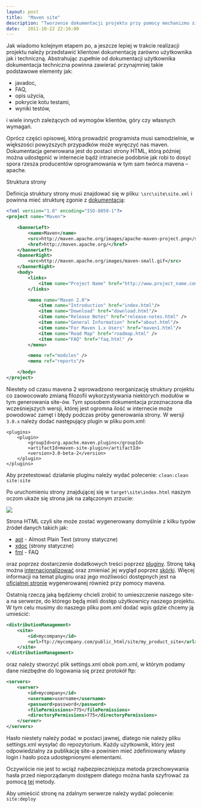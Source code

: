 ```yaml
---
layout: post
title:  "Maven site"
description: "Tworzenie dokumentacji projektu przy pomocy mechanizmu site z Mavena (in Polish)"
date:   2011-10-22 22:16:00
---
```


Jak wiadomo kolejnym etapem po, a jeszcze lepiej w trakcie realizacji projektu należy przedstawić klientowi dokumentację zarówno użytkownika jak i techniczną. Abstrahując zupełnie od dokumentacji użytkownika dokumentacja techniczna powinna zawierać przynajmniej takie podstawowe elementy jak:

* javadoc,
* FAQ,
* opis użycia,
* pokrycie kotu testami,
* wyniki testów,

i wiele innych zależących od wymogów klientów, góry czy własnych wymagań.

Oprócz części opisowej, którą prowadzić programista musi samodzielnie, w większości powyższych przypadków może wyręczyć nas maven. Dokumentacja generowana jest do postaci strony HTML, którą później można udostępnić w internecie bądź intranecie podobnie jak robi to dosyć spora rzesza producentów oprogramowania w tym sam twórca mavena – apache.

Struktura strony

Definicja struktury strony musi znajdować się w pliku: ```\src\site\site.xml``` i powinna mieć strukturę zgonie z [dokumentacją](http://maven.apache.org/guides/mini/guide-site.html):

```xml
<?xml version="1.0" encoding="ISO-8859-1"?>
<project name="Maven">

    <bannerLeft>
        <name>Maven</name>
        <src>http://maven.apache.org/images/apache-maven-project.png</src>
        <href>http://maven.apache.org/</href>
    </bannerLeft>
    <bannerRight>
        <src>http://maven.apache.org/images/maven-small.gif</src>
    </bannerRight>
    <body>
        <links>
            <item name="Project Name" href="http://www.project_name.company_name.com/" />
        </links>

        <menu name="Maven 2.0">
            <item name="Introduction" href="index.html"/>
            <item name="Download" href="download.html"/>
            <item name="Release Notes" href="release-notes.html" />
            <item name="General Information" href="about.html"/>
            <item name="For Maven 1.x Users" href="maven1.html"/>
            <item name="Road Map" href="roadmap.html" />
            <item name="FAQ" href="faq.html" />
        </menu>

        <menu ref="modules" />
        <menu ref="reports"/>

    </body>
</project>
```

Niestety od czasu mavena 2 wprowadzono reorganizację struktury projektu co zaowocowało zmianą filozofii wykorzystywania niektórych modułów w tym generowania site-ów. Tym sposobem dokumentacja przeznaczona dla wcześniejszych wersji, której jest ogromna ilość w internecie może powodować zamęt i błędy podczas próby generowania strony. W wersji ```3.0.x``` należy dodać następujący plugin w pliku pom.xml:

```
<plugins>
	<plugin>
		<groupId>org.apache.maven.plugins</groupId>
		<artifactId>maven-site-plugin</artifactId>
		<version>3.0-beta-2</version>
	</plugin>
</plugins>
```
Aby przetestować działanie pluginu należy wydać polecenie: ```clean:clean site:site```

Po uruchomieniu strony znajdującej się w ```target\site\index.html``` naszym oczom ukaże się strona jak na załączonym zrzucie:

<a href="{{ site.url }}/img/site_page.jpg"><img src="{{ site.url }}/img/site_page.jpg" ></a>

Strona HTML czyli site może zostać wygenerowany domyślnie z kilku typów źródeł danych takich jak:

* [apt](http://maven.apache.org/doxia/references/apt-format.html) - Almost Plain Text (strony statyczne)
* [xdoc](http://maven.apache.org/doxia/references/xdoc-format.html) (strony statyczne)
* [fml](http://maven.apache.org/doxia/references/fml-format.html) - FAQ

oraz poprzez dostarczenie dodatkowych treści poprzez [pluginy](http://maven.apache.org/plugins/maven-site-plugin/maven-3.html). Stronę taką można [internacjonalizować](http://maven.apache.org/plugins/maven-site-plugin/i18n.html) oraz zmieniać jej wygląd poprzez [skórki](http://maven.apache.org/plugins/maven-site-plugin/examples/templatefile.html). Więcej informacji na temat pluginu oraz jego możliwości dostępnych jest na [oficjalnej stronie](http://maven.apache.org/plugins/maven-site-plugin/index.html) wygenerowanej również przy pomocy mavena.

Ostatnią rzeczą jaką będziemy chcieli zrobić to umieszczenie naszego site-a na serwerze, do którego będą mieli dostęp użytkownicy naszego projektu. W tym celu musimy do naszego pliku pom.xml dodać wpis gdzie chcemy ją umieścić:

```xml
<distributionManagement>
    <site>
        <id>mycompany</id>
        <url>ftp://mycompany.com/public_html/site/my_product_site</url>
    </site>
</distributionManagement>
 ```
oraz należy stworzyć plik settings.xml obok pom.xml, w którym podamy dane niezbędne do logowania się przez protokół ftp:

```xml
<servers>
    <server>
        <id>mycompany</id>
        <username>username</username>
        <password>password</password>
        <filePermissions>775</filePermissions>
        <directoryPermissions>775</directoryPermissions>
    </server>
</servers>
```

Hasło niestety należy podać w postaci jawnej, dlatego nie należy pliku settings.xml wysyłać do repozytorium. Każdy użytkownik, który jest odpowiedzialny za publikację site-a powinien mieć zdefiniowany własny login i hasło poza udostępnionymi elementami.

Oczywiście nie jest to wciąż najbezpieczniejsza metoda przechowywania hasła przed nieporządanym dostępem dlatego można hasła szyfrować za pomocą [tej](http://maven.apache.org/guides/mini/guide-encryption.html#How_to_encrypt_server_passwords) metody.

Aby umieścić stronę na zdalnym serwerze należy wydać polecenie: ```site:deploy```